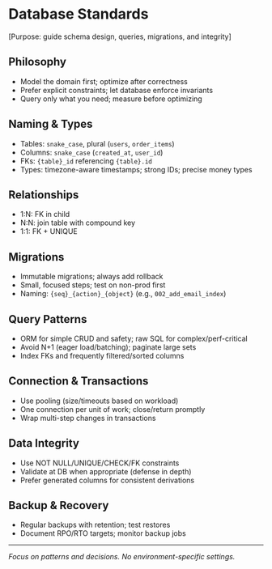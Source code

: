 # Database Standards

[Purpose: guide schema design, queries, migrations, and integrity]

## Philosophy
- Model the domain first; optimize after correctness
- Prefer explicit constraints; let database enforce invariants
- Query only what you need; measure before optimizing

## Naming & Types
- Tables: `snake_case`, plural (`users`, `order_items`)
- Columns: `snake_case` (`created_at`, `user_id`)
- FKs: `{table}_id` referencing `{table}.id`
- Types: timezone-aware timestamps; strong IDs; precise money types

## Relationships
- 1:N: FK in child
- N:N: join table with compound key
- 1:1: FK + UNIQUE

## Migrations
- Immutable migrations; always add rollback
- Small, focused steps; test on non-prod first
- Naming: `{seq}_{action}_{object}` (e.g., `002_add_email_index`)

## Query Patterns
- ORM for simple CRUD and safety; raw SQL for complex/perf-critical
- Avoid N+1 (eager load/batching); paginate large sets
- Index FKs and frequently filtered/sorted columns

## Connection & Transactions
- Use pooling (size/timeouts based on workload)
- One connection per unit of work; close/return promptly
- Wrap multi-step changes in transactions

## Data Integrity
- Use NOT NULL/UNIQUE/CHECK/FK constraints
- Validate at DB when appropriate (defense in depth)
- Prefer generated columns for consistent derivations

## Backup & Recovery
- Regular backups with retention; test restores
- Document RPO/RTO targets; monitor backup jobs

---
_Focus on patterns and decisions. No environment-specific settings._
